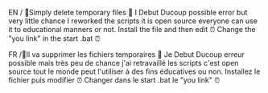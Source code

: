 EN / 📁Simply delete temporary files 📁
I Debut Ducoup possible error but very little chance I reworked the scripts it is open source everyone can use it to educational manners or not.
Install the file and then edit 
⏰ Change the "you link" in the start .bat ⏰








FR /📁Il va  supprimer les fichiers temporaires 📁
Je Debut Ducoup erreur possible mais très peu de chance j'ai retravaillé les scripts c'est open source tout le monde peut l'utiliser à des fins éducatives ou non.
Installez le fichier puis modifier 
⏰ Changer dans le start .bat le "you link" ⏰
